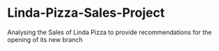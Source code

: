# Linda-Pizza-Sales-Project
Analysing the Sales of Linda Pizza to provide recommendations for the opening of its new branch
